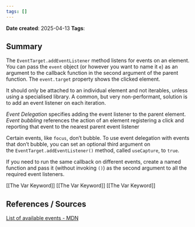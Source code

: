 ```yaml
---
tags: []
---
```


**Date created**: 2025-04-13
**Tags**: 

## Summary

The `EventTarget.addEventListener` method listens for events on an element. You can pass the `event` object (or however you want to name it `e`) as an argument to the callback function in the second argument of the parent function. The `event.target` property shows the clicked element.

It should only be attached to an individual element and not iterables, unless using a specialised library. A common, but very non-performant, solution is to add an event listener on each iteration.

*Event Delegation* specifies adding the event listener to the parent element. *Event bubbling* references the action of an element registering a click and reporting that event to the nearest parent event listener 

Certain events, like `focus`, don’t bubble. To use event delegation with events that don’t bubble, you can set an optional third argument on the `EventTarget.addEventListener()` method, called `useCapture`, to `true`.

If you need to run the same callback on different events, create a named function and pass it (without invoking `()`) as the second argument to all the required event listeners.

[[The Var Keyword]]
[[The Var Keyword]]
[[The Var Keyword]]


## References / Sources

[List of available events - MDN](https://developer.mozilla.org/en-US/docs/Web/Events)

